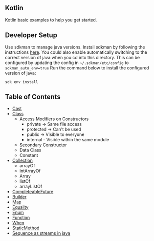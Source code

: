 ## Kotlin
Kotlin basic examples to help you get started.

## Developer Setup

Use sdkman to manage java versions. Install sdkman by following the instructions [here](https://sdkman.io/install).
You could also enable automatically switching to the correct version of java when you cd into this directory.
This can be configured by updating the config in `~/.sdkman/etc/config` to `sdkman_auto_env=true`
Run the command below to install the configured version of java:

    sdk env install


## Table of Contents

* [Cast](src/main/kotlin/Cast.kt)
* [Class](src/main/kotlin/Class.kt)
  * Access Modifiers on Constructors
    * private -> Same file access
    * protected -> Can't be used
    * public -> Visible to everyone
    * internal - Visible within the same module
  * Secondary Constructor
  * Data Class
  * Constant
* [Collection](src/main/kotlin/Collection.kt)
  * arrayOf
  * intArrayOf
  * Array
  * listOf
  * arrayListOf
* [CompleteableFuture](src/main/kotlin/CompletableFuture.kt)
* [Builder](src/main/kotlin/Builder.kt)
* [Map](src/main/kotlin/Map.kt)
* [Equality](src/main/kotlin/Equality.kt)
* [Enum](src/main/kotlin/Enum.kt)
* [Function](src/main/kotlin/Function.kt)
* [When](src/main/kotlin/When.kt)
* [StaticMethod](src/main/kotlin/StaticMethod.kt)
* [Sequence as streams in java](src/main/kotlin/Sequence.kt)
